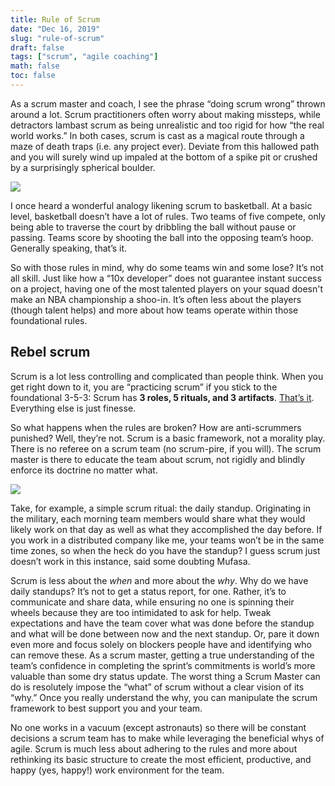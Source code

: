 ```yaml
---
title: Rule of Scrum
date: "Dec 16, 2019"
slug: "rule-of-scrum"
draft: false
tags: ["scrum", "agile coaching"]
math: false
toc: false
---
```


As a scrum master and coach, I see the phrase “doing scrum wrong” thrown around a lot. Scrum practitioners often worry about making missteps, while detractors lambast scrum as being unrealistic and too rigid for how “the real world works.” In both cases, scrum is cast as a magical route through a maze of death traps (i.e. any project ever). Deviate from this hallowed path and you will surely wind up impaled at the bottom of a spike pit or crushed by a surprisingly spherical boulder.

![](/images/boulder-creep.gif)

I once heard a wonderful analogy likening scrum to basketball. At a basic level, basketball doesn’t have a lot of rules. Two teams of five compete, only being able to traverse the court by dribbling the ball without pause or passing. Teams score by shooting the ball into the opposing team’s hoop. Generally speaking, that’s it.

So with those rules in mind, why do some teams win and some lose? It’s not all skill. Just like how a “10x developer” does not guarantee instant success on a project, having one of the most talented players on your squad doesn't make an NBA championship a shoo-in. It’s often less about the players (though talent helps) and more about how teams operate within those foundational rules.

## Rebel scrum
Scrum is a lot less controlling and complicated than people think. When you get right down to it, you are “practicing scrum” if you stick to the foundational 3-5-3: Scrum has **3 roles, 5 rituals, and 3 artifacts**. [That’s it](https://www.scruminc.com/the-3-5-3-of-scrum/). Everything else is just finesse.

So what happens when the rules are broken? How are anti-scrummers punished? Well, they’re not. Scrum is a basic framework, not a morality play. There is no referee on a scrum team (no scrum-pire, if you will). The scrum master is there to educate the team about scrum, not rigidly and blindly enforce its doctrine no matter what.

![](/images/joker-plan.gif)

Take, for example, a simple scrum ritual: the daily standup. Originating in the military, each morning team members would share what they would likely work on that day as well as what they accomplished the day before. If you work in a distributed company like me, your teams won’t be in the same time zones, so when the heck do you have the standup? I guess scrum just doesn’t work in this instance, said some doubting Mufasa.

Scrum is less about the *when* and more about the *why*. Why do we have daily standups? It’s not to get a status report, for one. Rather, it’s to communicate and share data, while ensuring no one is spinning their wheels because they are too intimidated to ask for help. Tweak expectations and have the team cover what was done before the standup and what will be done between now and the next standup. Or, pare it down even more and focus solely on blockers people have and identifying who can remove these. As a scrum master, getting a true understanding of the team’s confidence in completing the sprint’s commitments is world’s more valuable than some dry status update. The worst thing a Scrum Master can do is resolutely impose the “what” of scrum without a clear vision of its “why.” Once you really understand the why, you can manipulate the scrum framework to best support you and your team.

No one works in a vacuum (except astronauts) so there will be constant decisions a scrum team has to make while leveraging the beneficial whys of agile. Scrum is much less about adhering to the rules and more about rethinking its basic structure to create the most efficient, productive, and happy (yes, happy!) work environment for the team.
